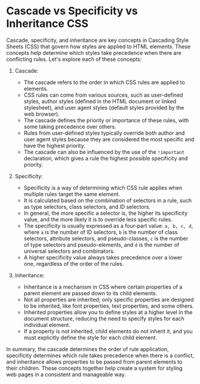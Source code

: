 # Cascade vs Specificity vs Inheritance CSS

Cascade, specificity, and inheritance are key concepts in Cascading Style Sheets (CSS) that govern how styles are applied to HTML elements. These concepts help determine which styles take precedence when there are conflicting rules. Let's explore each of these concepts:

1. Cascade:
   - The cascade refers to the order in which CSS rules are applied to elements.
   - CSS rules can come from various sources, such as user-defined styles, author styles (defined in the HTML document or linked stylesheet), and user agent styles (default styles provided by the web browser).
   - The cascade defines the priority or importance of these rules, with some taking precedence over others.
   - Rules from user-defined styles typically override both author and user agent styles because they are considered the most specific and have the highest priority.
   - The cascade can also be influenced by the use of the `!important` declaration, which gives a rule the highest possible specificity and priority.

2. Specificity:
   - Specificity is a way of determining which CSS rule applies when multiple rules target the same element.
   - It is calculated based on the combination of selectors in a rule, such as type selectors, class selectors, and ID selectors.
   - In general, the more specific a selector is, the higher its specificity value, and the more likely it is to override less specific rules.
   - The specificity is usually expressed as a four-part value: `a, b, c, d`, where `a` is the number of ID selectors, `b` is the number of class selectors, attribute selectors, and pseudo-classes, `c` is the number of type selectors and pseudo-elements, and `d` is the number of universal selectors and combinators.
   - A higher specificity value always takes precedence over a lower one, regardless of the order of the rules.

3. Inheritance:
   - Inheritance is a mechanism in CSS where certain properties of a parent element are passed down to its child elements.
   - Not all properties are inherited; only specific properties are designed to be inherited, like font properties, text properties, and some others.
   - Inherited properties allow you to define styles at a higher level in the document structure, reducing the need to specify styles for each individual element.
   - If a property is not inherited, child elements do not inherit it, and you must explicitly define the style for each child element.

In summary, the cascade determines the order of rule application, specificity determines which rule takes precedence when there is a conflict, and inheritance allows properties to be passed from parent elements to their children. These concepts together help create a system for styling web pages in a consistent and manageable way.
